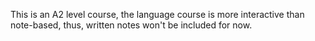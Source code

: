 This is an A2 level course, the language course is more interactive than note-based, thus, written notes won't be included for now.
